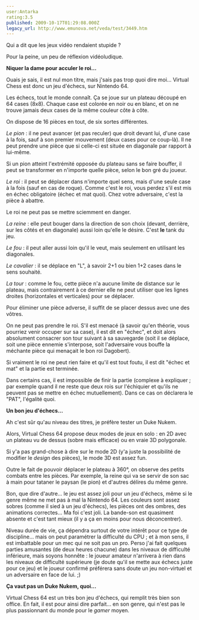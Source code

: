 ```yaml
---
user:Antarka
rating:3.5
published: 2009-10-17T01:29:08.000Z
legacy_url: http://www.emunova.net/veda/test/3449.htm
---
```

Qui a dit que les jeux vidéo rendaient stupide ?  

  

Pour la peine, un peu de réflexion vidéoludique.  

  

**Niquer la dame pour acculer le roi...**  

  

Ouais je sais, il est nul mon titre, mais j'sais pas trop quoi dire moi... Virtual Chess est donc un jeu d'échecs, sur Nintendo 64\.  

  

Les échecs, tout le monde connaît. Ça se joue sur un plateau découpé en 64 cases (8x8). Chaque case est colorée en noir ou en blanc, et on ne trouve jamais deux cases de la même couleur côte à côte.  

  

On dispose de 16 pièces en tout, de six sortes différentes.  

  

_Le pion_ : il ne peut avancer (et pas reculer) que droit devant lui, d'une case à la fois, sauf à son premier mouvement (deux cases pour ce coup-là). Il ne peut prendre une pièce que si celle-ci est située en diagonale par rapport à lui-même.  

  

Si un pion atteint l'extrémité opposée du plateau sans se faire bouffer, il peut se transformer en n'importe quelle pièce, selon le bon gré du joueur.  

  

_Le roi_ : il peut se déplacer dans n'importe quel sens, mais d'une seule case à la fois (sauf en cas de roque). Comme c'est le roi, vous perdez s'il est mis en échec obligatoire (échec et mat quoi). Chez votre adversaire, c'est la pièce à abattre.  

  

Le roi ne peut pas se mettre sciemment en danger.  

  

_La reine_ : elle peut bouger dans la direction de son choix (devant, derrière, sur les côtés et en diagonale) aussi loin qu'elle le désire. C'est **le** tank du jeu.  

  

_Le fou_ : il peut aller aussi loin qu'il le veut, mais seulement en utilisant les diagonales.  

  

_Le cavalier_ : il se déplace en "L", à savoir 2+1 ou bien 1+2 cases dans le sens souhaité.  

  

_La tour_ : comme le fou, cette pièce n'a aucune limite de distance sur le plateau, mais contrairement à ce dernier elle ne peut utiliser que les lignes droites (horizontales et verticales) pour se déplacer.  

  

Pour éliminer une pièce adverse, il suffit de se placer dessus avec une des vôtres.  

  

On ne peut pas prendre le roi. S'il est menacé (à savoir qu'en théorie, vous pourriez venir occuper sur sa case), il est dit en "échec", et doit alors absolument consacrer son tour suivant à sa sauvegarde (soit il se déplace, soit une pièce ennemie s'interpose, soit l'adversaire vous bouffe la méchante pièce qui menaçait le bon roi Dagobert).  

  

Si vraiment le roi ne peut rien faire et qu'il est tout foutu, il est dit "échec et mat" et la partie est terminée.  

  

Dans certains cas, il est impossible de finir la partie (complexe à expliquer ; par exemple quand il ne reste que deux rois sur l'échiquier et qu'ils ne peuvent pas se mettre en échec mutuellement). Dans ce cas on déclarera le "PAT", l'égalité quoi.  

  

**Un bon jeu d'échecs...**  

  

Ah c'est sûr qu'au niveau des titres, je préfère tester un Duke Nukem.  

  

Alors, Virtual Chess 64 propose deux modes de jeux en solo : en 2D avec un plateau vu de dessus (sobre mais efficace) ou en vraie 3D polygonale.  

  

Si y'a pas grand-chose à dire sur le mode 2D (y'a juste la possibilité de modifier le _design_ des pièces), le mode 3D est assez fun.  

  

Outre le fait de pouvoir déplacer le plateau à 360°, on observe des petits combats entre les pièces. Par exemple, la reine qui va se servir de son sac à main pour tataner le paysan (le pion) et d'autres délires du même genre.  

  

Bon, que dire d'autre... le jeu est assez joli pour un jeu d'échecs, même si le genre même ne met pas à mal la Nintendo 64\. Les couleurs sont assez sobres (comme il sied à un jeu d'échecs), les pièces ont des ombres, des animations correctes... Ma foi c'est joli. La bande-son est quasiment absente et c'est tant mieux (il y a ça en moins pour nous déconcentrer).  

  

Niveau durée de vie, ça dépendra surtout de votre intérêt pour ce type de discipline... mais on peut paramétrer la difficulté du CPU ; et à mon sens, il est imbattable pour un mec qui ne soit pas un pro. Perso j'ai fait quelques parties amusantes (de deux heures chacune) dans les niveaux de difficulté inférieure, mais soyons honnête : le joueur amateur n'arrivera à rien dans les niveaux de difficulté supérieure (je doute qu'il se mette aux échecs juste pour ce jeu) et le joueur confirmé préférera sans doute un jeu non-virtuel et un adversaire en face de lui. ;)  

  

**Ça vaut pas un Duke Nukem, quoi...**  

  

Virtual Chess 64 est un très bon jeu d'échecs, qui remplit très bien son office. En fait, il est pour ainsi dire parfait... en son genre, qui n'est pas le plus passionnant du monde pour le _gamer_ moyen.